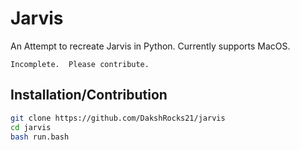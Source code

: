 # Jarvis

An Attempt to recreate Jarvis in Python. Currently supports MacOS.

`Incomplete.  Please contribute.`

## Installation/Contribution

```bash
git clone https://github.com/DakshRocks21/jarvis
cd jarvis
bash run.bash
```
